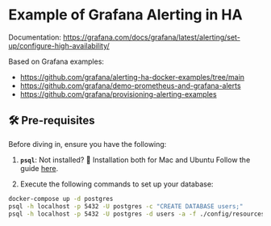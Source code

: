# Example of Grafana Alerting in HA

Documentation: https://grafana.com/docs/grafana/latest/alerting/set-up/configure-high-availability/

Based on Grafana examples:

- https://github.com/grafana/alerting-ha-docker-examples/tree/main
- https://github.com/grafana/demo-prometheus-and-grafana-alerts
- https://github.com/grafana/provisioning-alerting-examples



## 🛠 Pre-requisites

Before diving in, ensure you have the following:

1. **`psql`**: Not installed? 🛑 Installation both for Mac and Ubuntu Follow the guide [here](https://www.timescale.com/blog/how-to-install-psql-on-mac-ubuntu-debian-windows/).

2.  Execute the following commands to set up your database:
```bash
docker-compose up -d postgres
psql -h localhost -p 5432 -U postgres -c "CREATE DATABASE users;"
psql -h localhost -p 5432 -U postgres -d users -a -f ./config/resources/users.sql
```